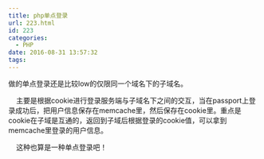 ```yaml
---
title: php单点登录
url: 223.html
id: 223
categories:
  - PHP
date: 2016-08-31 13:57:32
tags:
---
```


做的单点登录还是比较low的仅限同一个域名下的子域名。

    主要是根据cookie进行登录服务端与子域名下之间的交互，当在passport上登录成功后，把用户信息保存在memcache里，然后保存在cookie里。重点是cookie在子域是互通的，返回到子域后根据登录的cookie值，可以拿到memcache里登录的用户信息。

    这种也算是一种单点登录吧！